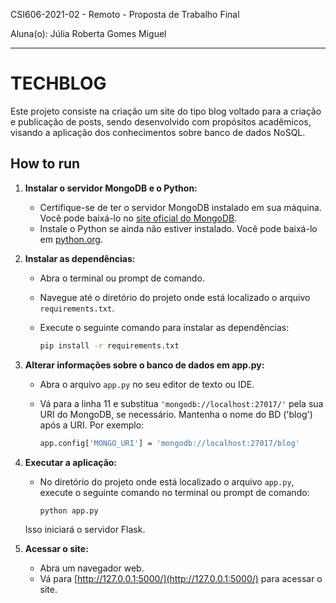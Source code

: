 CSI606-2021-02 - Remoto - Proposta de Trabalho Final

Aluna(o): Júlia Roberta Gomes Miguel

--------------

# TECHBLOG

Este projeto consiste na criação um site do tipo blog voltado para a criação e publicação de posts, sendo desenvolvido com propósitos acadêmicos, visando a aplicação dos conhecimentos sobre banco de dados NoSQL.

 ## How to run
1. **Instalar o servidor MongoDB e o Python:**
   - Certifique-se de ter o servidor MongoDB instalado em sua máquina. Você pode baixá-lo no [site oficial do MongoDB](https://www.mongodb.com/try/download/community).
   - Instale o Python se ainda não estiver instalado. Você pode baixá-lo em [python.org](https://www.python.org/downloads/).

2. **Instalar as dependências:**
   - Abra o terminal ou prompt de comando.
   - Navegue até o diretório do projeto onde está localizado o arquivo `requirements.txt`.
   - Execute o seguinte comando para instalar as dependências:

     ```bash
     pip install -r requirements.txt
     ```

3. **Alterar informações sobre o banco de dados em app.py:**
   - Abra o arquivo `app.py` no seu editor de texto ou IDE.
   - Vá para a linha 11 e substitua `'mongodb://localhost:27017/'` pela sua URI do MongoDB, se necessário. Mantenha o nome do BD ('blog') após a URI. Por exemplo:
     
     ```bash
     app.config['MONGO_URI'] = 'mongodb://localhost:27017/blog'
     ```

4. **Executar a aplicação:**
   - No diretório do projeto onde está localizado o arquivo `app.py`, execute o seguinte comando no terminal ou prompt de comando:

     ```bash
     python app.py
     ```

   Isso iniciará o servidor Flask.

5. **Acessar o site:**
   - Abra um navegador web.
   - Vá para [http://127.0.0.1:5000/](http://127.0.0.1:5000/) para acessar o site.
